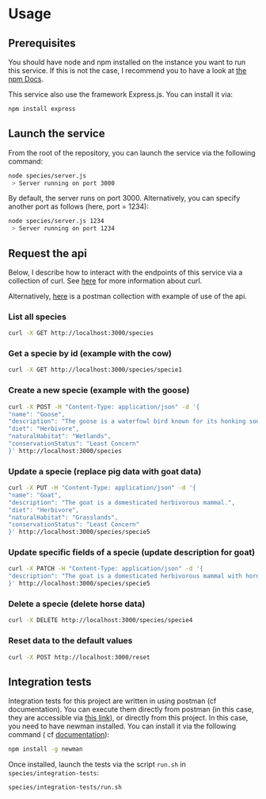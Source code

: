 # Usage

## Prerequisites

You should have node and npm installed on the instance you want to run this service. If this is not the case, I
recommend you to have a look at [the npm Docs](https://docs.npmjs.com/downloading-and-installing-node-js-and-npm/).

This service also use the framework Express.js. You can install it via:

```bash
npm install express
```

## Launch the service

From the root of the repository, you can launch the service via the following command:

```bash
node species/server.js
 > Server running on port 3000
```

By default, the server runs on port 3000. Alternatively, you can specify another port as follows (here, port = 1234):

```bash
node species/server.js 1234
 > Server running on port 1234
```

## Request the api

Below, I describe how to interact with the endpoints of this service via a collection of curl.
See [here](https://curl.se/) for more information about curl.

Alternatively, [here](https://www.postman.com/letrome/workspace/farmhub/folder/7556688-79267a6c-d54d-419f-bac6-722d3e9e0764?action=share&source=copy-link&creator=7556688&ctx=documentation)
is a postman collection with example of use of the api.

### List all species

```bash
curl -X GET http://localhost:3000/species
```

### Get a specie by id (example with the cow)

```bash
curl -X GET http://localhost:3000/species/specie1
```

### Create a new specie (example with the goose)

```bash
curl -X POST -H "Content-Type: application/json" -d '{
"name": "Goose",
"description": "The goose is a waterfowl bird known for its honking sound.",
"diet": "Herbivore",
"naturalHabitat": "Wetlands",
"conservationStatus": "Least Concern"
}' http://localhost:3000/species
```

### Update a specie (replace pig data with goat data)

```bash
curl -X PUT -H "Content-Type: application/json" -d '{
"name": "Goat",
"description": "The goat is a domesticated herbivorous mammal.",
"diet": "Herbivore",
"naturalHabitat": "Grasslands",
"conservationStatus": "Least Concern"
}' http://localhost:3000/species/specie5
```

### Update specific fields of a specie (update description for goat)

```bash
curl -X PATCH -H "Content-Type: application/json" -d '{
"description": "The goat is a domesticated herbivorous mammal with horns."
}' http://localhost:3000/species/specie5
```

### Delete a specie (delete horse data)

```bash
curl -X DELETE http://localhost:3000/species/specie4
```

### Reset data to the default values

```bash
curl -X POST http://localhost:3000/reset
```

## Integration tests

Integration tests for this project are written in using postman (cf documentation). You can execute them directly from
postman (in this case, they are accessible
via [this link](https://www.postman.com/letrome/workspace/farmhub/folder/7556688-a2b96fde-9c16-41cf-8976-4ce32c383e3f?action=share&source=copy-link&creator=7556688&ctx=documentation)),
or directly from this project.
In this case, you need to have newman installed. You can install it via the following command (
cf [documentation](https://learning.postman.com/docs/collections/using-newman-cli/installing-running-newman/)):

```bash
npm install -g newman
```

Once installed, launch the tests via the script `run.sh` in `species/integration-tests`:

```bash
species/integration-tests/run.sh
```